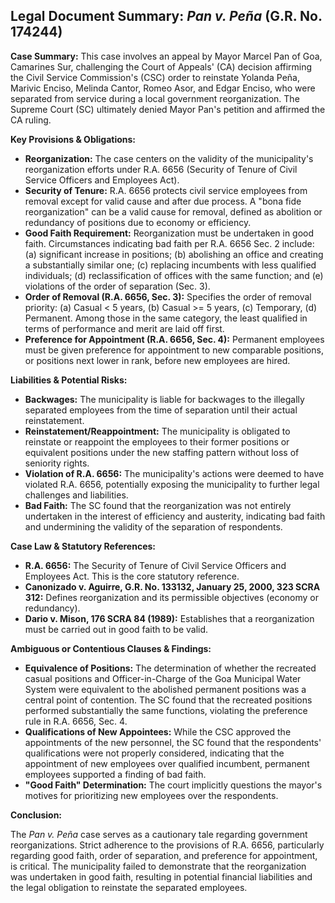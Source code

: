 ## Legal Document Summary: *Pan v. Peña* (G.R. No. 174244)

**Case Summary:** This case involves an appeal by Mayor Marcel Pan of Goa, Camarines Sur, challenging the Court of Appeals' (CA) decision affirming the Civil Service Commission's (CSC) order to reinstate Yolanda Peña, Marivic Enciso, Melinda Cantor, Romeo Asor, and Edgar Enciso, who were separated from service during a local government reorganization. The Supreme Court (SC) ultimately denied Mayor Pan's petition and affirmed the CA ruling.

**Key Provisions & Obligations:**

*   **Reorganization:** The case centers on the validity of the municipality's reorganization efforts under R.A. 6656 (Security of Tenure of Civil Service Officers and Employees Act).
*   **Security of Tenure:** R.A. 6656 protects civil service employees from removal except for valid cause and after due process. A "bona fide reorganization" can be a valid cause for removal, defined as abolition or redundancy of positions due to economy or efficiency.
*   **Good Faith Requirement:** Reorganization must be undertaken in good faith. Circumstances indicating bad faith per R.A. 6656 Sec. 2 include: (a) significant increase in positions; (b) abolishing an office and creating a substantially similar one; (c) replacing incumbents with less qualified individuals; (d) reclassification of offices with the same function; and (e) violations of the order of separation (Sec. 3).
*   **Order of Removal (R.A. 6656, Sec. 3):** Specifies the order of removal priority: (a) Casual < 5 years, (b) Casual >= 5 years, (c) Temporary, (d) Permanent. Among those in the same category, the least qualified in terms of performance and merit are laid off first.
*   **Preference for Appointment (R.A. 6656, Sec. 4):** Permanent employees must be given preference for appointment to new comparable positions, or positions next lower in rank, before new employees are hired.

**Liabilities & Potential Risks:**

*   **Backwages:** The municipality is liable for backwages to the illegally separated employees from the time of separation until their actual reinstatement.
*   **Reinstatement/Reappointment:** The municipality is obligated to reinstate or reappoint the employees to their former positions or equivalent positions under the new staffing pattern without loss of seniority rights.
*   **Violation of R.A. 6656:** The municipality's actions were deemed to have violated R.A. 6656, potentially exposing the municipality to further legal challenges and liabilities.
*   **Bad Faith:** The SC found that the reorganization was not entirely undertaken in the interest of efficiency and austerity, indicating bad faith and undermining the validity of the separation of respondents.

**Case Law & Statutory References:**

*   **R.A. 6656:** The Security of Tenure of Civil Service Officers and Employees Act.  This is the core statutory reference.
*   **Canonizado v. Aguirre, G.R. No. 133132, January 25, 2000, 323 SCRA 312:** Defines reorganization and its permissible objectives (economy or redundancy).
*   **Dario v. Mison, 176 SCRA 84 (1989):**  Establishes that a reorganization must be carried out in good faith to be valid.

**Ambiguous or Contentious Clauses & Findings:**

*   **Equivalence of Positions:** The determination of whether the recreated casual positions and Officer-in-Charge of the Goa Municipal Water System were equivalent to the abolished permanent positions was a central point of contention.  The SC found that the recreated positions performed substantially the same functions, violating the preference rule in R.A. 6656, Sec. 4.
*   **Qualifications of New Appointees:** While the CSC approved the appointments of the new personnel, the SC found that the respondents' qualifications were not properly considered, indicating that the appointment of new employees over qualified incumbent, permanent employees supported a finding of bad faith.
*   **"Good Faith" Determination:** The court implicitly questions the mayor's motives for prioritizing new employees over the respondents.

**Conclusion:**

The *Pan v. Peña* case serves as a cautionary tale regarding government reorganizations. Strict adherence to the provisions of R.A. 6656, particularly regarding good faith, order of separation, and preference for appointment, is critical. The municipality failed to demonstrate that the reorganization was undertaken in good faith, resulting in potential financial liabilities and the legal obligation to reinstate the separated employees.
